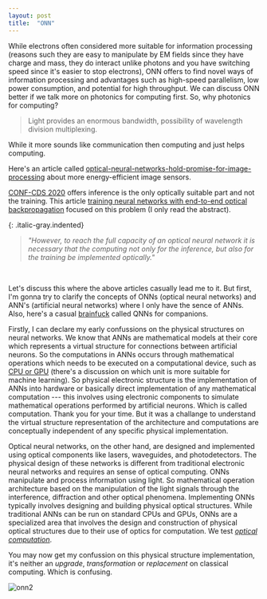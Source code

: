 ```yaml
---
layout: post
title:  "ONN"
---
```


While electrons often considered more suitable for information processing (reasons such they are easy to manipulate by EM fields since they have charge and mass, they do interact unlike photons and you have switching speed since it's easier to stop electrons), ONN offers to find novel ways of information processing and advantages such as high-speed parallelism, low power consumption, and potential for high throughput. We can discuss ONN better if we talk more on photonics for computing first. So, why photonics for computing?

>	 Light provides an enormous bandwidth, possibility of wavelength division multiplexing.

While it more sounds like communication then computing and just helps computing.

Here's an article called [optical-neural-networks-hold-promise-for-image-processing][optical-neural-networks-hold-promise-for-image-processing] about more energy-efficient image sensors.

[CONF-CDS 2020][CONF-CDS 2020] offers inference is the only optically suitable part and not the training. This article [training neural networks with end-to-end optical backpropagation][training neural networks with end-to-end optical backpropagation] focused on this problem (I only read the abstract).


{: .italic-gray.indented}
> *"However, to reach the full capacity of an optical neural network it is necessary that
the computing not only for the inference, but also for the training be implemented optically."*

<br>

Let's discuss this where the above articles casually lead me to it. But first, I'm gonna try to clarify the concepts of ONNs (optical neural networks) and ANN's (artificial neural networks) where I only have the sence of ANNs. Also, here's a casual [brainfuck][quantum] called QNNs for companions.

Firstly, I can declare my early confussions on the physical structures on neural networks. We know that ANNs are mathematical models at their core which represents a virtual structure for connections between artificial neurons. So the computations in ANNs occurs through mathematical operations which needs to be executed on a computational device, such as [CPU or GPU][cpu] (there's a discussion on which unit is more suitable for machine learning). So physical electronic structure is the implementation of ANNs into hardware or basically direct implementation of any mathematical computation --- this involves using electronic components to simulate mathematical operations performed by artificial neurons. Which is called computation. Thank you for your time. But it was a challange to understand the virtual structure representation of the architecture and computations are conceptually independent of any specific physical implementation. 

Optical neural networks, on the other hand, are designed and implemented using optical components like lasers, waveguides, and photodetectors. The physical design of these networks is different from traditional electronic neural networks and requires an sense of optical computing. ONNs manipulate and process information using light. So mathematical operation architecture based on the manipulation of the light signals through the interference, diffraction and other optical phenomena. Implementing ONNs typically involves designing and building physical optical structures. While traditional ANNs can be run on standard CPUs and GPUs, ONNs are a specialized area that involves the design and construction of physical optical structures due to their use of optics for computation. We test [*optical computation*][oc].

You may now get my confussion on this physical structure implementation, it's neither an *upgrade*, *transformation* or *replacement* on classical computing. Which is confusing. 























![onn2](/myblog/images/onn.png)

<br>











[oc]: https://en.wikipedia.org/wiki/Optical_computing
[tinygrad]: tinygrad.org
[cpu]: https://www.analyticsvidhya.com/blog/2023/03/cpu-vs-gpu/#:~:text=In%20conclusion%2C%20several%20steps%20of,GPUs%20may%20both%20be%20utilized.
[quantum]: https://en.wikipedia.org/wiki/Quantum_neural_network
[training neural networks with end-to-end optical backpropagation]: https://arxiv.org/abs/2308.05226#:~:text=However%2C%20to%20reach%20the%20full,the%20training%20be%20implemented%20optically.
[CONF-CDS 2020]: https://www.youtube.com/watch?v=EfGLJ47dg80
[optical-neural-networks-hold-promise-for-image-processing]: https://news.cornell.edu/stories/2023/04/optical-neural-networks-hold-promise-image-processing